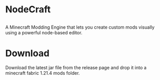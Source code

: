 # NodeCraft
##
A Minecraft Modding Engine that lets you create custom mods visually using a powerful node-based editor.
##
# Download
Download the latest jar file from the release page and drop it into a minecraft fabric 1.21.4 mods folder.
